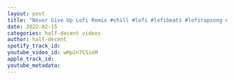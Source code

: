 ```yaml
---
layout: post
title: "Never Give Up Lofi Remix #chill #lofi #lofibeats #lofirapsong #lofiremix #lofihiphop #lofimix"
date: 2022-02-15
categories: half-decent videos
author: half-decent
spotify_track_id: 
youtube_video_id: wHp2n7CSioM
apple_track_id: 
youtube_metadata: 
---
```

